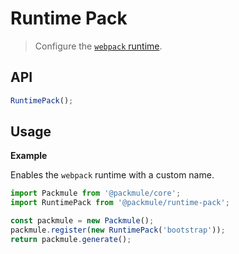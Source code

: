 # Runtime Pack
> Configure the [`webpack` runtime](https://webpack.js.org/configuration/optimization/#optimization-runtimechunk).

## API
```ts
RuntimePack();
```

## Usage

**Example**

Enables the `webpack` runtime with a custom name.

```ts
import Packmule from '@packmule/core';
import RuntimePack from '@packmule/runtime-pack';

const packmule = new Packmule();
packmule.register(new RuntimePack('bootstrap'));
return packmule.generate();
```
